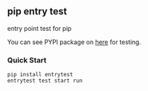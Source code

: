 ## pip entry test
entry point test for pip  

You can see PYPI package on [here](https://pypi.org/project/entrytest/) for testing.

### Quick Start
```
pip install entrytest
entrytest test start run
```
